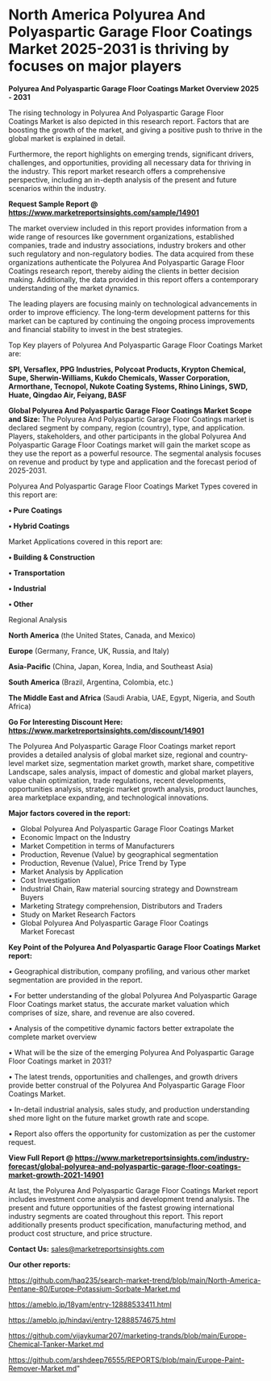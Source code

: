 # North America Polyurea And Polyaspartic Garage Floor Coatings Market 2025-2031 is thriving by focuses on major players

<Strong> Polyurea And Polyaspartic Garage Floor Coatings Market Overview 2025 - 2031</strong>

The rising technology in Polyurea And Polyaspartic Garage Floor Coatings Market is also depicted in this research report. Factors that are boosting the growth of the market, and giving a positive push to thrive in the global market is explained in detail.

Furthermore, the report highlights on emerging trends, significant drivers, challenges, and opportunities, providing all necessary data for thriving in the industry. This report market research offers a comprehensive perspective, including an in-depth analysis of the present and future scenarios within the industry.

<strong>Request Sample Report @ <a href=https://www.marketreportsinsights.com/sample/14901>https://www.marketreportsinsights.com/sample/14901</a></strong>

The market overview included in this report provides information from a wide range of resources like government organizations, established companies, trade and industry associations, industry brokers and other such regulatory and non-regulatory bodies. The data acquired from these organizations authenticate the Polyurea And Polyaspartic Garage Floor Coatings research report, thereby aiding the clients in better decision making. Additionally, the data provided in this report offers a contemporary understanding of the market dynamics.

The leading players are focusing mainly on technological advancements in order to improve efficiency. The long-term development patterns for this market can be captured by continuing the ongoing process improvements and financial stability to invest in the best strategies.

Top Key players of Polyurea And Polyaspartic Garage Floor Coatings Market are:

<strong>SPI, Versaflex, PPG Industries, Polycoat Products, Krypton Chemical, Supe, Sherwin-Williams, Kukdo Chemicals, Wasser Corporation, Armorthane, Tecnopol, Nukote Coating Systems, Rhino Linings, SWD, Huate, Qingdao Air, Feiyang, BASF</strong>

<strong><b>Global Polyurea And Polyaspartic Garage Floor Coatings Market Scope and Size:</b></strong>
The Polyurea And Polyaspartic Garage Floor Coatings market is declared segment by company, region (country), type, and application. Players, stakeholders, and other participants in the global Polyurea And Polyaspartic Garage Floor Coatings market will gain the market scope as they use the report as a powerful resource. The segmental analysis focuses on revenue and product by type and application and the forecast period of 2025-2031.

Polyurea And Polyaspartic Garage Floor Coatings Market Types covered in this report are:

<strong>• Pure Coatings

• Hybrid Coatings</strong>

Market Applications covered in this report are:

<strong>• Building & Construction

• Transportation

• Industrial

• Other</strong> 

Regional Analysis

<strong>North America</strong> (the United States, Canada, and Mexico)

<strong>Europe</strong> (Germany, France, UK, Russia, and Italy)

<strong>Asia-Pacific</strong> (China, Japan, Korea, India, and Southeast Asia)

<strong>South America</strong> (Brazil, Argentina, Colombia, etc.)

<strong>The Middle East and Africa</strong> (Saudi Arabia, UAE, Egypt, Nigeria, and South Africa)

<strong>Go For Interesting Discount Here: <a href=https://www.marketreportsinsights.com/discount/14901>https://www.marketreportsinsights.com/discount/14901</a></strong>

The Polyurea And Polyaspartic Garage Floor Coatings market report provides a detailed analysis of global market size, regional and country-level market size, segmentation market growth, market share, competitive Landscape, sales analysis, impact of domestic and global market players, value chain optimization, trade regulations, recent developments, opportunities analysis, strategic market growth analysis, product launches, area marketplace expanding, and technological innovations.

<strong><b>Major factors covered in the report:</b></strong>
<ul>
  <li>Global Polyurea And Polyaspartic Garage Floor Coatings Market </li>
  <li>Economic Impact on the Industry</li>
  <li>Market Competition in terms of Manufacturers</li>
  <li>Production, Revenue (Value) by geographical segmentation</li>
  <li>Production, Revenue (Value), Price Trend by Type</li>
  <li>Market Analysis by Application</li>
  <li>Cost Investigation</li>
  <li>Industrial Chain, Raw material sourcing strategy and Downstream Buyers</li>
  <li>Marketing Strategy comprehension, Distributors and Traders</li>
  <li>Study on Market Research Factors</li>
  <li>Global Polyurea And Polyaspartic Garage Floor Coatings Market Forecast</li>
</ul>

<strong><b>Key Point of the Polyurea And Polyaspartic Garage Floor Coatings Market report:</b></strong>

• Geographical distribution, company profiling, and various other market segmentation are provided in the report.

• For better understanding of the global Polyurea And Polyaspartic Garage Floor Coatings market status, the accurate market valuation which comprises of size, share, and revenue are also covered.

• Analysis of the competitive dynamic factors better extrapolate the complete market overview

• What will be the size of the emerging Polyurea And Polyaspartic Garage Floor Coatings market in 2031?

• The latest trends, opportunities and challenges, and growth drivers provide better construal of the Polyurea And Polyaspartic Garage Floor Coatings Market.

• In-detail industrial analysis, sales study, and production understanding shed more light on the future market growth rate and scope.

• Report also offers the opportunity for customization as per the customer request.

<strong><b>View Full Report @ <a href=https://www.marketreportsinsights.com/industry-forecast/global-polyurea-and-polyaspartic-garage-floor-coatings-market-growth-2021-14901>https://www.marketreportsinsights.com/industry-forecast/global-polyurea-and-polyaspartic-garage-floor-coatings-market-growth-2021-14901</a></b></strong>


At last, the Polyurea And Polyaspartic Garage Floor Coatings Market report includes investment come analysis and development trend analysis. The present and future opportunities of the fastest growing international industry segments are coated throughout this report. This report additionally presents product specification, manufacturing method, and product cost structure, and price structure.

<strong>Contact Us:</strong>
sales@marketreportsinsights.com

<strong>Our other reports:</strong>

<a href=https://github.com/haq235/search-market-trend/blob/main/North-America-Pentane-80/Europe-Potassium-Sorbate-Market.md>https://github.com/haq235/search-market-trend/blob/main/North-America-Pentane-80/Europe-Potassium-Sorbate-Market.md</a>

<a href=https://ameblo.jp/18yam/entry-12888533411.html>https://ameblo.jp/18yam/entry-12888533411.html</a>

<a href=https://ameblo.jp/hindavi/entry-12888574675.html>https://ameblo.jp/hindavi/entry-12888574675.html</a>

<a href=https://github.com/vijaykumar207/marketing-trands/blob/main/Europe-Chemical-Tanker-Market.md>https://github.com/vijaykumar207/marketing-trands/blob/main/Europe-Chemical-Tanker-Market.md</a>

<a href=https://github.com/arshdeep76555/REPORTS/blob/main/Europe-Paint-Remover-Market.md>https://github.com/arshdeep76555/REPORTS/blob/main/Europe-Paint-Remover-Market.md</a>"
